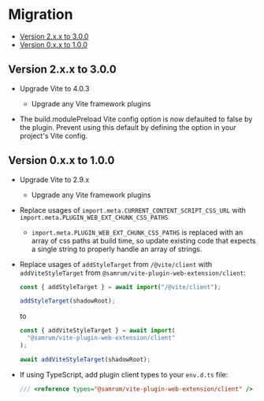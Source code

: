 # Migration

- [Version 2.x.x to 3.0.0](#version-2xx-to-300)
- [Version 0.x.x to 1.0.0](#version-0xx-to-100)

## Version 2.x.x to 3.0.0

- Upgrade Vite to 4.0.3

  - Upgrade any Vite framework plugins

- The build.modulePreload Vite config option is now defaulted to false by the plugin. Prevent using this default by defining the option in your project's Vite config.

## Version 0.x.x to 1.0.0

- Upgrade Vite to 2.9.x

  - Upgrade any Vite framework plugins

- Replace usages of `import.meta.CURRENT_CONTENT_SCRIPT_CSS_URL` with `import.meta.PLUGIN_WEB_EXT_CHUNK_CSS_PATHS`

  - `import.meta.PLUGIN_WEB_EXT_CHUNK_CSS_PATHS` is replaced with an array of css paths at build time, so update existing code that expects a single string to properly handle an array of strings.

- Replace usages of `addStyleTarget` from `/@vite/client` with `addViteStyleTarget` from `@samrum/vite-plugin-web-extension/client`:

  ```js
  const { addStyleTarget } = await import("/@vite/client");

  addStyleTarget(shadowRoot);
  ```

  to

  ```js
  const { addViteStyleTarget } = await import(
    "@samrum/vite-plugin-web-extension/client"
  );

  await addViteStyleTarget(shadowRoot);
  ```

- If using TypeScript, add plugin client types to your `env.d.ts` file:
  ```ts
  /// <reference types="@samrum/vite-plugin-web-extension/client" />
  ```
